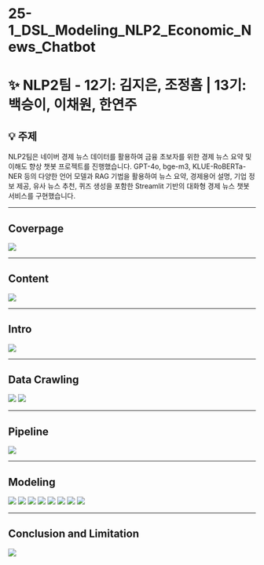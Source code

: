 # 25-1_DSL_Modeling_NLP2_Economic_News_Chatbot
# ✨ NLP2팀 - 12기: 김지은, 조정흠 | 13기: 백승이, 이채원, 한연주

## 💡 주제

NLP2팀은 네이버 경제 뉴스 데이터를 활용하여 금융 초보자를 위한 경제 뉴스 요약 및 이해도 향상 챗봇 프로젝트를 진행했습니다.
GPT-4o, bge-m3, KLUE-RoBERTa-NER 등의 다양한 언어 모델과 RAG 기법을 활용하여 뉴스 요약, 경제용어 설명, 기업 정보 제공, 유사 뉴스 추천, 퀴즈 생성을 포함한
Streamlit 기반의 대화형 경제 뉴스 챗봇 서비스를 구현했습니다.

---

## Coverpage  
<img src="https://github.com/user-attachments/assets/d76c2d3a-ff30-4370-b4d2-9633b889927f" style="max-width:100%;"/>

---

## Content  
<img src="https://github.com/user-attachments/assets/b4dca9cd-5c4d-48df-b739-1bc4d17aba17" style="max-width:100%;"/>

---

## Intro  
<img src="https://github.com/user-attachments/assets/cb013f1b-18ca-406c-9ab0-31a04aeae4f3" style="max-width:100%;"/>

---

## Data Crawling  
<img src="https://github.com/user-attachments/assets/5d32f110-7437-4954-bc6f-ee7ec1d34207" style="max-width:100%;"/>
<img src="https://github.com/user-attachments/assets/1b8adacc-2cbe-471b-afa3-875bdeb0830b" style="max-width:100%;"/>

---

## Pipeline  
<img src="https://github.com/user-attachments/assets/e6d5582e-c266-4324-9292-1943d0108ece" style="max-width:100%;"/>

---

## Modeling  
<img src="https://github.com/user-attachments/assets/273ed96a-a9c0-46e4-9bdb-43af3ba9ee8c" style="max-width:100%;"/>
<img src="https://github.com/user-attachments/assets/5b941a46-2c24-4e6a-bee4-d96fdba04492" style="max-width:100%;"/>
<img src="https://github.com/user-attachments/assets/66c34a15-9445-4b80-b812-e5a9afd43104" style="max-width:100%;"/>
<img src="https://github.com/user-attachments/assets/6cddc00d-7e15-450b-ae2c-8fad9cdd706f" style="max-width:100%;"/>
<img src="https://github.com/user-attachments/assets/9d1c7d40-3553-4f18-82c4-48bb142f4fc6" style="max-width:100%;"/>
<img src="https://github.com/user-attachments/assets/015752c9-53aa-44af-9762-7a9656d910b4" style="max-width:100%;"/>
<img src="https://github.com/user-attachments/assets/ba9b42f9-78b6-4f52-88a1-98d90f7056cb" style="max-width:100%;"/>
<img src="https://github.com/user-attachments/assets/0ecbb3f3-c4e7-48d9-98e4-a8b0be0e1e3c" style="max-width:100%;"/>

---

## Conclusion and Limitation  
<img src="https://github.com/user-attachments/assets/a3114122-b091-4fd8-90c6-1ff6d9740fea" style="max-width:100%;"/>
